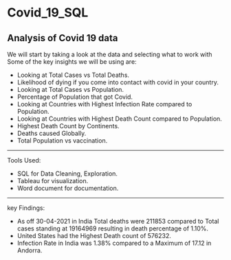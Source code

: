 # Covid_19_SQL
Analysis of Covid 19 data 
-------------------------------------------------------------------------------------------------------
We will start by taking a look at the data and selecting what to work with 
Some of the key insights we will be using are:
- Looking at Total Cases vs Total Deaths.
- Likelihood of dying if you come into contact with covid in your country.
- Looking at Total Cases vs Population.
- Percentage of Population that got Covid.
- Looking at Countries with Highest Infection Rate compared to Population.
- Looking at Countries with Highest Death Count compared to Population.
- Highest Death Count by Continents.
- Deaths caused Globally.
- Total Population vs vaccination.
-------------------------------------------------------------------------------------------------------
Tools Used:
- SQL for Data Cleaning, Exploration.
- Tableau for visualization.
- Word document for documentation.
-------------------------------------------------------------------------------------------------------
key Findings:
- As off 30-04-2021 in India Total deaths were 211853 compared to Total cases standing at 19164969 resulting in death percentage of 1.10%.
- United States had the Highest Death count of 576232.
- Infection Rate in India was 1.38% compared to a Maximum of 17.12 in Andorra.
  

